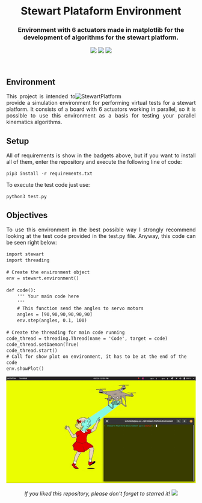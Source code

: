<h1 align="center">Stewart Plataform Environment</h1>
<h3 align="center">Environment with 6 actuators made in matplotlib for the development of algorithms for the stewart platform.</h3>

<p align="center">
  <img src="https://img.shields.io/badge/Matplotlib-v3.3.1-blue"/>
  <img src="https://img.shields.io/badge/Numpy-v1.18.2-blue"/>
  <img src="https://img.shields.io/badge/Pandas-v1.1.2-blue"/>
</p>
<br/>

## Environment
<p align="justify">
  <img src="media/steward.png" alt="StewartPlatform" align="right" width="320">
  <a>This project is intended to provide a simulation environment for performing virtual tests for a stewart platform. It consists of a board with 6 actuators working in parallel, so it is possible to use this environment as a basis for testing your parallel kinematics algorithms.</a>
</p>

## Setup
<p align="justify">
 <a>All of requirements is show in the badgets above, but if you want to install all of them, enter the repository and execute the following line of code:</a>
</p>

```shell
pip3 install -r requirements.txt
```

<p align="justify">
 <a>To execute the test code just use:</a>
</p>

```shell
python3 test.py
```

## Objectives
<p align="justify">
  <a>To use this environment in the best possible way I strongly recommend looking at the test code provided in the test.py file. Anyway, this code can be seen right below:</a>
</p>

```shell
import stewart
import threading

# Create the environment object
env = stewart.environment()

def code():
    ''' Your main code here
    ''' 
    # This function send the angles to servo motors
    angles = [90,90,90,90,90,90]
    env.step(angles, 0.1, 100)

# Create the threading for main code running
code_thread = threading.Thread(name = 'Code', target = code)
code_thread.setDaemon(True)
code_thread.start()
# Call for show plot on environment, it has to be at the end of the code
env.showPlot()
```

<p align="center">
  <img src="media/stewart.gif" alt="StewartPlatform"/>
</p>

<p align="center">
  <i>If you liked this repository, please don't forget to starred it!</i>
  <img src="https://img.shields.io/github/stars/victorkich/Stewart-Platform-Environment?style=social"/>
</p>
